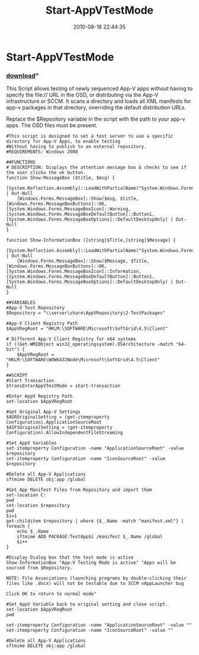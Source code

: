 ﻿---
pid:            2089
parent:         0
children:       
poster:         jgrote
title:          Start-AppVTestMode
date:           2010-08-18 22:44:35
format:         posh
---

# Start-AppVTestMode

### [download](2089.ps1)"

This Script allows testing of newly sequenced App-V apps without having to specify the file:// URL in the OSD, or distributing via the App-V infrastructure or SCCM. It scans a directory and loads all XML manifests for app-v packages in that directory, overriding the default distribution URLs.

Replace the $Repository variable in the script with the path to your app-v apps. The OSD files must be present.



```posh
#This script is designed to set a test server to use a specific directory for App-V Apps, to enable testing
#Without having to publish to an external repository.
#REQUIREMENTS: Windows 2008

##FUNCTIONS
# DESCRIPTION: Displays the attention message box & checks to see if the user clicks the ok button.
function Show-MessageBox ($title, $msg) {	
	[System.Reflection.Assembly]::LoadWithPartialName("System.Windows.Forms") | Out-Null
	[Windows.Forms.MessageBox]::Show($msg, $title, [Windows.Forms.MessageBoxButtons]::OK, [System.Windows.Forms.MessageBoxIcon]::Warning, [System.Windows.Forms.MessageBoxDefaultButton]::Button1, [System.Windows.Forms.MessageBoxOptions]::DefaultDesktopOnly) | Out-Null	
}

function Show-InformationBox ([string]$Title,[string]$Message) {
	[System.Reflection.Assembly]::LoadWithPartialName("System.Windows.Forms") | Out-Null
	[Windows.Forms.MessageBox]::Show($Message, $Title, [Windows.Forms.MessageBoxButtons]::OK, [System.Windows.Forms.MessageBoxIcon]::Information, [System.Windows.Forms.MessageBoxDefaultButton]::Button1, [System.Windows.Forms.MessageBoxOptions]::DefaultDesktopOnly) | Out-Null	
}

##VARIABLES
#App-V Test Repository
$Repository = "\\server\share\AppVRepository\2-TestPackages"

#App-V Client Registry Path
$AppVRegRoot = "HKLM:\SOFTWARE\Microsoft\SoftGrid\4.5\Client"

# Different App-V Client Registry for x64 systems
if ((Get-WMIObject win32_operatingsystem).OSArchitecture -match "64-bit") {
	$AppVRegRoot = "HKLM:\SOFTWARE\WOW6432Node\Microsoft\SoftGrid\4.5\Client"
}

##SCRIPT
#Start Transaction
$transEnterAppVTestMode = start-transaction

#Enter AppV Registry Path
set-location $AppVRegRoot

#Get Original App-V Settings
$ASROriginalSetting = (get-itemproperty Configuration).ApplicationSourceRoot
$AIFSOriginalSetting = (get-itemproperty Configuration).AllowIndependentFileStreaming

#Set AppV Variables
set-itemproperty Configuration -name "ApplicationSourceRoot" -value $repository
set-itemproperty Configuration -name "IconSourceRoot" -value $repository

#Delete all App-V Applications
sftmime DELETE obj:app /global

#Get App Manifest Files from Repository and import them
set-location C:
pwd
set-location $repository
pwd
$i=1
get-childitem $repository | where {$_.Name -match "manifest.xml"} | foreach {
	echo $_.Name
	sftmime ADD PACKAGE:TestApp$i /manifest $_.Name /global
	$i++
}

#Display Dialog box that the test mode is active
Show-InformationBox "App-V Testing Mode is active" "Apps will be sourced from $Repository. 

NOTE: File Associations (launching programs by double-clicking their files like .docx) will not be testable due to SCCM vAppLauncher bug

Click OK to return to normal mode"

#Set AppV Variable back to original setting and close script.
set-location $AppVRegRoot
pwd

set-itemproperty Configuration -name "ApplicationSourceRoot" -value ""
set-itemproperty Configuration -name "IconSourceRoot" -value ""

#Delete all App-V Applications
sftmime DELETE obj:app /global
```
